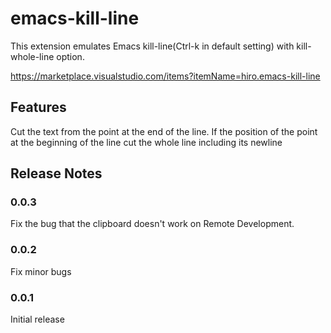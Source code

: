 # emacs-kill-line

This extension emulates Emacs kill-line(Ctrl-k in default setting) with kill-whole-line option.

https://marketplace.visualstudio.com/items?itemName=hiro.emacs-kill-line

## Features

Cut the text from the point at the end of the line. If the position of the point at the beginning of the line cut the whole line including its newline 

## Release Notes

### 0.0.3

Fix the bug that the clipboard doesn't work on Remote Development.

### 0.0.2

Fix minor bugs

### 0.0.1

Initial release

